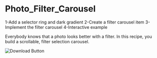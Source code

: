 # Photo_Filter_Carousel

1-Add a selector ring and dark gradient
2-Create a filter carousel item
3-Implement the filter carousel
4-Interactive example

Everybody knows that a photo looks better with a filter. In this recipe, you build a scrollable, filter selection carousel.

![Download Button](https://flutter.dev/assets/cookbook/effects/PhotoFilterCarousel-0d26e484df1682f32e35e71f7340b0db6499e124425b5cf03a6afd363b98e7a6.gif)